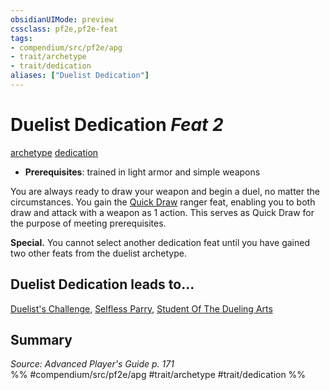 ```yaml
---
obsidianUIMode: preview
cssclass: pf2e,pf2e-feat
tags:
- compendium/src/pf2e/apg
- trait/archetype
- trait/dedication
aliases: ["Duelist Dedication"]
---
```

# Duelist Dedication  *Feat 2*  
[archetype](/rules/traits/archetype.md)  [dedication](/rules/traits/dedication.md)  

- **Prerequisites**: trained in light armor and simple weapons

You are always ready to draw your weapon and begin a duel, no matter the circumstances. You gain the [Quick Draw](/compendium/feats/quick-draw-ranger.md) ranger feat, enabling you to both draw and attack with a weapon as 1 action. This serves as Quick Draw for the purpose of meeting prerequisites.

**Special.** You cannot select another dedication feat until you have gained two other feats from the duelist archetype.

## Duelist Dedication leads to...

[Duelist's Challenge](/compendium/feats/duelists-challenge-apg.md), [Selfless Parry](/compendium/feats/selfless-parry-apg.md), [Student Of The Dueling Arts](/compendium/feats/student-of-the-dueling-arts-apg.md)

## Summary

*Source: Advanced Player's Guide p. 171*  
%% #compendium/src/pf2e/apg #trait/archetype #trait/dedication %%